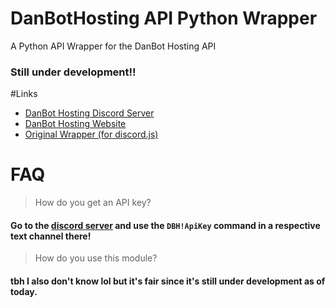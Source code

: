 # DanBotHosting API Python Wrapper
A Python API Wrapper for the DanBot Hosting API

### **Still under development!!**

#Links
* [DanBot Hosting Discord Server](https://discord.gg/dbh)
* [DanBot Hosting Website](https://danbot.host)
* [Original Wrapper (for discord.js)](https://github.com/danbot-devs/danbot-hosting)

# FAQ

> How do you get an API key?
#### Go to the [discord server](https://discord.gg/dbh) and use the `DBH!ApiKey` command in a respective text channel there!

> How do you use this module?
#### tbh I also don't know lol but it's fair since it's still under development as of today.